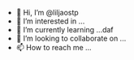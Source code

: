 - 👋 Hi, I’m @liljaostp
- 👀 I’m interested in ...
- 🌱 I’m currently learning ...daf
- 💞️ I’m looking to collaborate on ...
- 📫 How to reach me ...

<!---s
liljaostp/liljaostp is a ✨ special ✨ repository because its `README.md` (this file) appears on your GitHub profile.
You can click the Pasdreview link to take a look at your changes.
--->
